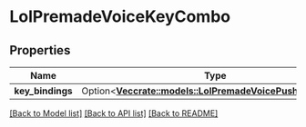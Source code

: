 # LolPremadeVoiceKeyCombo

## Properties

Name | Type | Description | Notes
------------ | ------------- | ------------- | -------------
**key_bindings** | Option<[**Vec<crate::models::LolPremadeVoicePushToTalkKey>**](LolPremadeVoicePushToTalkKey.md)> |  | [optional]

[[Back to Model list]](../README.md#documentation-for-models) [[Back to API list]](../README.md#documentation-for-api-endpoints) [[Back to README]](../README.md)


